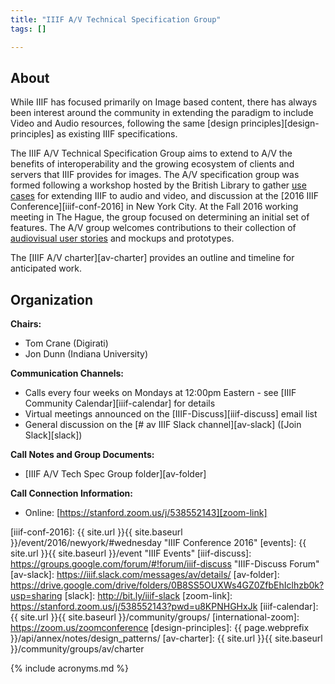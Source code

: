 ```yaml
---
title: "IIIF A/V Technical Specification Group"
tags: []

---
```


## About

While IIIF has focused primarily on Image based content, there has always been interest around the community in extending the paradigm to include Video and Audio resources, following the same [design principles][design-principles] as existing IIIF specifications.

The IIIF A/V Technical Specification Group aims to extend to A/V the benefits of interoperability and the growing ecosystem of clients and servers that IIIF provides for images. The A/V specification group was formed following a workshop hosted by the British Library to gather [use cases][bl-workshop-2016-04] for extending IIIF to audio and video, and discussion at the [2016 IIIF Conference][iiif-conf-2016] in New York City. At the Fall 2016 working meeting in The Hague, the group focused on determining an initial set of features. The A/V group welcomes contributions to their collection of [audiovisual user stories][av-user-stories] and mockups and prototypes.

The [IIIF A/V charter][av-charter] provides an outline and timeline for anticipated work.

## Organization

**Chairs:**

  * Tom Crane (Digirati)
  * Jon Dunn (Indiana University)

**Communication Channels:**

  * Calls every four weeks on Mondays at 12:00pm Eastern - see [IIIF Community Calendar][iiif-calendar] for details
  * Virtual meetings announced on the [IIIF-Discuss][iiif-discuss] email list
  * General discussion on the [# av IIIF Slack channel][av-slack] ([Join Slack][slack])

**Call Notes and Group Documents:**

  * [IIIF A/V Tech Spec Group folder][av-folder]

**Call Connection Information:**

  * Online: [https://stanford.zoom.us/j/538552143][zoom-link]

[av-user-stories]: https://github.com/IIIF/iiif-av/issues "Audiovisual User Stories"
[bl-workshop-2016-04]: https://goo.gl/iVXEFD "Use cases and notes from April 2015 workshop at British Library"
[iiif-conf-2016]: {{ site.url }}{{ site.baseurl }}/event/2016/newyork/#wednesday "IIIF Conference 2016"
[events]: {{ site.url }}{{ site.baseurl }}/event "IIIF Events"
[iiif-discuss]: https://groups.google.com/forum/#!forum/iiif-discuss "IIIF-Discuss Forum"
[av-slack]: https://iiif.slack.com/messages/av/details/
[av-folder]: https://drive.google.com/drive/folders/0B8SS5OUXWs4GZ0ZfbEhIclhzb0k?usp=sharing
[slack]: http://bit.ly/iiif-slack
[zoom-link]: https://stanford.zoom.us/j/538552143?pwd=u8KPNHGHxJk
[iiif-calendar]: {{ site.url }}{{ site.baseurl }}/community/groups/
[international-zoom]: https://zoom.us/zoomconference
[design-principles]: {{ page.webprefix }}/api/annex/notes/design_patterns/
[av-charter]: {{ site.url }}{{ site.baseurl }}/community/groups/av/charter


{% include acronyms.md %}
